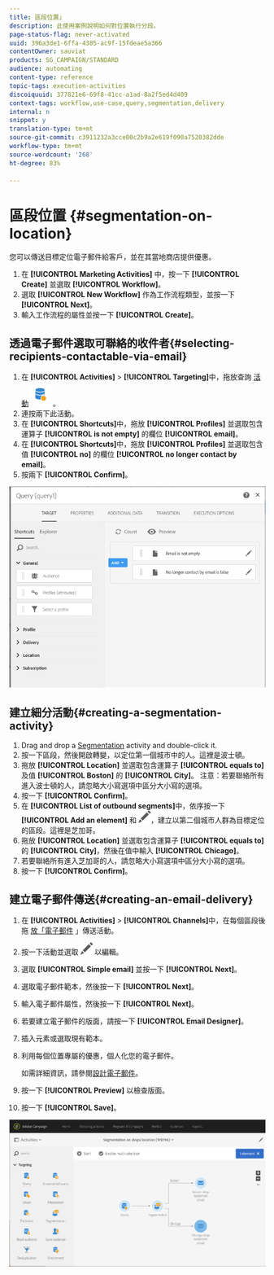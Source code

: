 ```yaml
---
title: 區段位置」
description: 此使用案例說明如何對位置執行分段。
page-status-flag: never-activated
uuid: 396a3de1-6ffa-4385-ac9f-15fdeae5a366
contentOwner: sauviat
products: SG_CAMPAIGN/STANDARD
audience: automating
content-type: reference
topic-tags: execution-activities
discoiquuid: 377821e6-69f8-41cc-a1ad-8a2f5ed4d409
context-tags: workflow,use-case,query,segmentation,delivery
internal: n
snippet: y
translation-type: tm+mt
source-git-commit: c3911232a3cce00c2b9a2e619f090a7520382dde
workflow-type: tm+mt
source-wordcount: '268'
ht-degree: 83%

---
```



# 區段位置 {#segmentation-on-location}

您可以傳送目標定位電子郵件給客戶，並在其當地商店提供優惠。

1. 在 **[!UICONTROL Marketing Activities]** 中，按一下 **[!UICONTROL Create]** 並選取 **[!UICONTROL Workflow]**。
1. 選取 **[!UICONTROL New Workflow]** 作為工作流程類型，並按一下 **[!UICONTROL Next]**。
1. 輸入工作流程的屬性並按一下 **[!UICONTROL Create]**。

## 透過電子郵件選取可聯絡的收件者{#selecting-recipients-contactable-via-email}

1. 在 **[!UICONTROL Activities]** > **[!UICONTROL Targeting]**&#x200B;中，拖放查詢 [活動](../../automating/using/query.md)![](assets/query.png)。
1. 連按兩下此活動。
1. 在 **[!UICONTROL Shortcuts]**&#x200B;中，拖放 **[!UICONTROL Profiles]** 並選取包含運算子 **[!UICONTROL is not empty]** 的欄位 **[!UICONTROL email]**。
1. 在 **[!UICONTROL Shortcuts]**&#x200B;中，拖放 **[!UICONTROL Profiles]** 並選取包含值 **[!UICONTROL no]** 的欄位 **[!UICONTROL no longer contact by email]**。
1. 按兩下 **[!UICONTROL Confirm]**。

![](assets/wf-complement-query.png)

## 建立細分活動{#creating-a-segmentation-activity}

1. Drag and drop a [Segmentation](../../automating/using/segmentation.md) activity and double-click it.
1. 按一下區段，然後開啟轉變，以定位第一個城市中的人。這裡是波士頓。
1. 拖放 **[!UICONTROL Location]** 並選取包含運算子 **[!UICONTROL equals to]** 及值 **[!UICONTROL Boston]** 的 **[!UICONTROL City]**。
注意：若要聯絡所有進入波士頓的人，請忽略大小寫選項中區分大小寫的選項。
1. 按一下 **[!UICONTROL Confirm]**。
1. 在 **[!UICONTROL List of outbound segments]**&#x200B;中，依序按一下 **[!UICONTROL Add an element]** 和 ![](assets/edit_darkgrey-24px.png)，建立以第二個城市人群為目標定位的區段。這裡是芝加哥。
1. 拖放 **[!UICONTROL Location]** 並選取包含運算子 **[!UICONTROL equals to]** 的 **[!UICONTROL City]**，然後在值中輸入 **[!UICONTROL Chicago]**。
1. 若要聯絡所有進入芝加哥的人，請忽略大小寫選項中區分大小寫的選項。
1. 按一下 **[!UICONTROL Confirm]**。

## 建立電子郵件傳送{#creating-an-email-delivery}

1. 在 **[!UICONTROL Activities]** > **[!UICONTROL Channels]**&#x200B;中，在每個區段後拖 [放「電子郵件](../../automating/using/email-delivery.md) 」傳送活動。
1. 按一下活動並選取 ![](assets/edit_darkgrey-24px.png) 以編輯。
1. 選取 **[!UICONTROL Simple email]** 並按一下 **[!UICONTROL Next]**。
1. 選取電子郵件範本，然後按一下 **[!UICONTROL Next]**。
1. 輸入電子郵件屬性，然後按一下 **[!UICONTROL Next]**。
1. 若要建立電子郵件的版面，請按一下 **[!UICONTROL Email Designer]**。
1. 插入元素或選取現有範本。
1. 利用每個位置專屬的優惠，個人化您的電子郵件。

   如需詳細資訊，請參閱[設計電子郵件](../../designing/using/designing-from-scratch.md#designing-an-email-content-from-scratch)。

1. 按一下 **[!UICONTROL Preview]** 以檢查版面。
1. 按一下 **[!UICONTROL Save]**。

![](assets/wf-segmentation-location.png)

